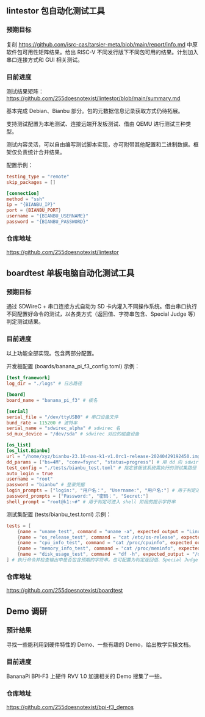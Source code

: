 ## lintestor 包自动化测试工具

### 预期目标

复刻 https://github.com/isrc-cas/tarsier-meta/blob/main/report/info.md 中原软件包可用性矩阵结果。给出 RISC-V 不同发行版下不同包可用的结果。计划加入串口连接方式和 GUI 相关测试。

### 目前进度

测试结果矩阵：https://github.com/255doesnotexist/lintestor/blob/main/summary.md

基本完成 Debian、Bianbu 部分。包的元数据信息记录获取方式仍待拓展。

支持测试配置为本地测试、连接远端开发板测试、借由 QEMU 进行测试三种类型。

测试内容灵活，可以自由编写测试脚本实现，亦可附带其他配置和二进制数据。框架仅负责统计合并结果。

配置示例：

```toml
testing_type = "remote"
skip_packages = []

[connection]
method = "ssh"
ip = "{BIANBU_IP}"
port = {BIANBU_PORT}
username = "{BIANBU_USERNAME}"
password = "{BIANBU_PASSWORD}"
```

### 仓库地址

https://github.com/255doesnotexist/lintestor

## boardtest 单板电脑自动化测试工具

### 预期目标

通过 SDWireC + 串口连接方式自动为 SD 卡内灌入不同操作系统。借由串口执行不同配置好命令的测试，以各类方式（返回值、字符串包含、Special Judge 等）判定测试结果。

### 目前进度

以上功能全部实现。包含两部分配置。

开发板配置 (boards/banana_pi_f3_config.toml) 示例：

```toml
[test_framework]
log_dir = "./logs" # 日志路径

[board]
board_name = "banana_pi_f3" # 板名

[serial]
serial_file = "/dev/ttyUSB0" # 串口设备文件
bund_rate = 115200 # 波特率
serial_name = "sdwirec_alpha" # sdwirec 名
sd_mux_device = "/dev/sda" # sdwirec 对应的磁盘设备

[os_list]
[os_list.Bianbu]
url = "/home/xyz/bianbu-23.10-nas-k1-v1.0rc1-release-20240429192450.img" # 可以写镜像的在线 url 或本地路径、会自动拉取刷入
dd_params = ["bs=4M", "conv=fsync", "status=progress"] # 用 dd 向 sdwirec 卡中写数据的参数，可灵活定制
test_config = "./tests/bianbu_test.toml" # 指定该板该系统需执行的测试集路径
auto_login = true
username = "root"
password = "bianbu" # 登录凭据
login_prompts = ["login:", "用户名：", "Username:", "用户名:"] # 用于判定进入登录阶段的提示字符串
password_prompts = ["Password:", "密码：", "Secret:"]
shell_prompt = "root@k1:~#" # 用于判定可进入 shell 阶段的提示字符串
```

测试集配置 (tests/bianbu_test.toml) 示例：

```toml
tests = [
    {name = "uname_test", command = "uname -a", expected_output = "Linux", method = "contains", timeout = 10},
    {name = "os_release_test", command = "cat /etc/os-release", expected_output = "Bianbu", method = "contains", timeout = 10},
    {name = "cpu_info_test", command = "cat /proc/cpuinfo", expected_output = "processor", method = "contains", timeout = 10},
    {name = "memory_info_test", command = "cat /proc/meminfo", expected_output = "MemTotal", method = "contains", timeout = 10},
    {name = "disk_usage_test", command = "df -h", expected_output = "/dev", method = "contains", timeout = 10}
] # 执行命令并检查输出中是否包含预期的字符串。也可配置为判定返回值、Special Judge 方式。
```

### 仓库地址

https://github.com/255doesnotexist/boardtest

## Demo 调研

### 预计结果

寻找一些能利用到硬件特性的 Demo、一些有趣的 Demo，给出教学实操文档。

### 目前进度

BananaPi BPI-F3 上硬件 RVV 1.0 加速相关的 Demo 搜集了一些。

### 仓库地址

https://github.com/255doesnotexist/bpi-f3_demos